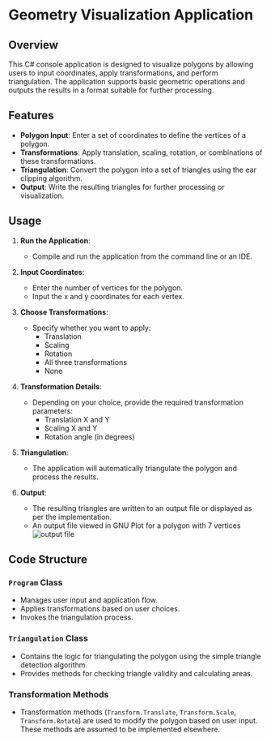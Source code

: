 # Geometry Visualization Application

## Overview

This C# console application is designed to visualize polygons by allowing users to input coordinates, apply transformations, and perform triangulation. The application supports basic geometric operations and outputs the results in a format suitable for further processing.

## Features

- **Polygon Input**: Enter a set of coordinates to define the vertices of a polygon.
- **Transformations**: Apply translation, scaling, rotation, or combinations of these transformations.
- **Triangulation**: Convert the polygon into a set of triangles using the ear clipping algorithm.
- **Output**: Write the resulting triangles for further processing or visualization.

## Usage

1. **Run the Application**:
   - Compile and run the application from the command line or an IDE.

2. **Input Coordinates**:
   - Enter the number of vertices for the polygon.
   - Input the x and y coordinates for each vertex.

3. **Choose Transformations**:
   - Specify whether you want to apply:
     - Translation
     - Scaling
     - Rotation
     - All three transformations
     - None

4. **Transformation Details**:
   - Depending on your choice, provide the required transformation parameters:
     - Translation X and Y
     - Scaling X and Y
     - Rotation angle (in degrees)

5. **Triangulation**:
   - The application will automatically triangulate the polygon and process the results.

6. **Output**:
   - The resulting triangles are written to an output file or displayed as per the implementation.
   - An output file viewed in GNU Plot for a polygon with 7 vertices 
![output file](https://github.com/user-attachments/assets/263e00ac-ee59-4169-9d4e-7d3072d864d3)


## Code Structure

### `Program` Class

- Manages user input and application flow.
- Applies transformations based on user choices.
- Invokes the triangulation process.

### `Triangulation` Class

- Contains the logic for triangulating the polygon using the simple triangle detection algorithm.
- Provides methods for checking triangle validity and calculating areas.

### Transformation Methods

- Transformation methods (`Transform.Translate`, `Transform.Scale`, `Transform.Rotate`) are used to modify the polygon based on user input. These methods are assumed to be implemented elsewhere.




